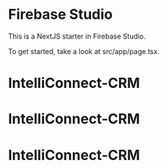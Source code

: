 # Firebase Studio

This is a NextJS starter in Firebase Studio.

To get started, take a look at src/app/page.tsx.
# IntelliConnect-CRM
# IntelliConnect-CRM
# IntelliConnect-CRM
